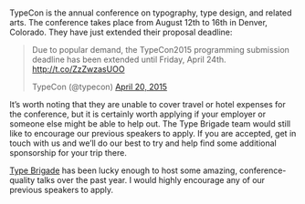 # 

TypeCon is the annual conference on typography, type design, and related arts. The conference takes place from August 12th to 16th in Denver, Colorado. They have just extended their proposal deadline:

<blockquote class="twitter-tweet" lang="en"><p>Due to popular demand, the TypeCon2015 programming submission deadline has been extended until Friday, April 24th.&#10;&#10;<a href="http://t.co/ZzZwzasUOO">http://t.co/ZzZwzasUOO</a></p><footer>TypeCon (@typecon) <a href="https://twitter.com/typecon/status/590167044861005825">April 20, 2015</a></footer></blockquote> <script async src="//platform.twitter.com/widgets.js" charset="utf-8"></script>

It’s worth noting that they are unable to cover travel or hotel expenses for the conference, but it is certainly worth applying if your employer or someone else might be able to help out. The Type Brigade team would still like to encourage our previous speakers to apply. If you are accepted, get in touch with us and we’ll do our best to try and help find some additional sponsorship for your trip there.

[Type Brigade](https://twitter.com/typebrigade) has been lucky enough to host some amazing, conference-quality talks over the past year. I would highly encourage any of our previous speakers to apply.